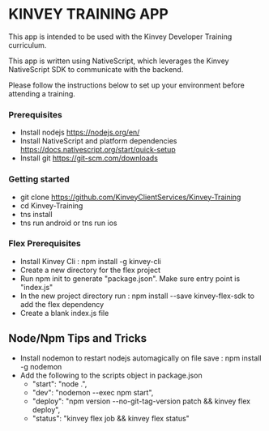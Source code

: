 # KINVEY TRAINING APP

This app is intended to be used with the Kinvey Developer Training curriculum.

This app is written using NativeScript, which leverages the Kinvey NativeScript SDK to communicate with the backend.

Please follow the instructions below to set up your environment before attending a training.

### Prerequisites
* Install nodejs https://nodejs.org/en/
* Install NativeScript and platform dependencies https://docs.nativescript.org/start/quick-setup
* Install git https://git-scm.com/downloads


### Getting started
* git clone https://github.com/KinveyClientServices/Kinvey-Training
* cd Kinvey-Training
* tns install
* tns run android or tns run ios

### Flex Prerequisites
* Install Kinvey Cli : npm install -g kinvey-cli
* Create a new directory for the flex project
* Run npm init to generate "package.json". Make sure entry point is "index.js"
* In the new project directory run : npm install --save kinvey-flex-sdk to add the flex dependency
* Create a blank index.js file 

## Node/Npm Tips and Tricks
* Install nodemon to restart nodejs automagically on file save : npm install -g nodemon
* Add the following to the scripts object in package.json 
    * "start": "node .", 
    * "dev": "nodemon --exec npm start",
    * "deploy": "npm version --no-git-tag-version patch && kinvey flex deploy",
    * "status": "kinvey flex job && kinvey flex status"




